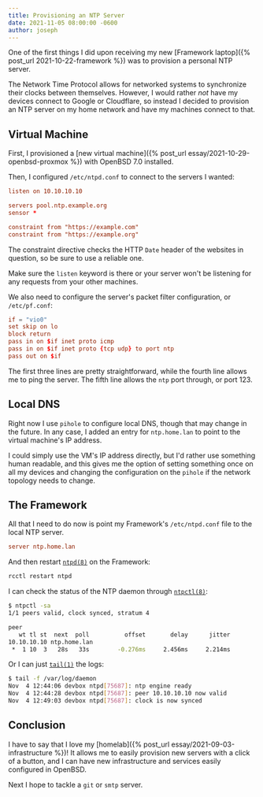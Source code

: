 ```yaml
---
title: Provisioning an NTP Server
date: 2021-11-05 08:00:00 -0600
author: joseph
---
```


One of the first things I did upon receiving my new [Framework laptop]({% post_url 2021-10-22-framework %}) was to provision a personal NTP server.

The Network Time Protocol allows for networked systems to synchronize their clocks between themselves. However, I would rather *not* have my devices connect to Google or Cloudflare, so instead I decided to provision an NTP server on my home network and have my machines connect to that.

## Virtual Machine

First, I provisioned a [new virtual machine]({% post_url essay/2021-10-29-openbsd-proxmox %}) with OpenBSD 7.0 installed.

Then, I configured `/etc/ntpd.conf` to connect to the servers I wanted:

```conf
listen on 10.10.10.10

servers pool.ntp.example.org
sensor *

constraint from "https://example.com"
constraint from "https://example.org"
```

The constraint directive checks the HTTP `Date` header of the websites in question, so be sure to use a reliable one.

Make sure the `listen` keyword is there or your server won't be listening for any requests from your other machines.

We also need to configure the server's packet filter configuration, or `/etc/pf.conf`:

```conf
if = "vio0"
set skip on lo
block return
pass in on $if inet proto icmp
pass in on $if inet proto {tcp udp} to port ntp
pass out on $if
```

The first three lines are pretty straightforward, while the fourth line allows me to ping the server. The fifth line allows the `ntp` port through, or port 123.

## Local DNS

Right now I use `pihole` to configure local DNS, though that may change in the future. In any case, I added an entry for `ntp.home.lan` to point to the virtual machine's IP address.

I could simply use the VM's IP address directly, but I'd rather use something human readable, and this gives me the option of setting something once on all my devices and changing the configuration on the `pihole` if the network topology needs to change.

## The Framework

All that I need to do now is point my Framework's `/etc/ntpd.conf` file to the local NTP server.

```conf
server ntp.home.lan
```

And then restart [`ntpd(8)`](https://man.openbsd.org/ntpd) on the Framework:

```sh
rcctl restart ntpd
```

I can check the status of the NTP daemon through [`ntpctl(8)`](https://man.openbsd.org/ntpctl):

```sh
$ ntpctl -sa
1/1 peers valid, clock synced, stratum 4

peer
   wt tl st  next  poll          offset       delay      jitter
10.10.10.10 ntp.home.lan
 *  1 10  3   28s   33s        -0.276ms     2.456ms     2.214ms
```

Or I can just [`tail(1)`](https://man.openbsd.org/tail) the logs:

```sh
$ tail -f /var/log/daemon
Nov  4 12:44:06 devbox ntpd[75687]: ntp engine ready
Nov  4 12:44:28 devbox ntpd[75687]: peer 10.10.10.10 now valid
Nov  4 12:49:03 devbox ntpd[75687]: clock is now synced
```

## Conclusion

I have to say that I love my [homelab]({% post_url essay/2021-09-03-infrastructure %})! It allows me to easily provision new servers with a click of a button, and I can have new infrastructure and services easily configured in OpenBSD.

Next I hope to tackle a `git` or `smtp` server.
